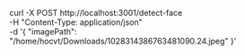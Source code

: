 curl -X POST http://localhost:3001/detect-face \
-H "Content-Type: application/json" \
-d '{
"imagePath": "/home/hocvt/Downloads/1028314386763481090.24.jpeg"
}'
